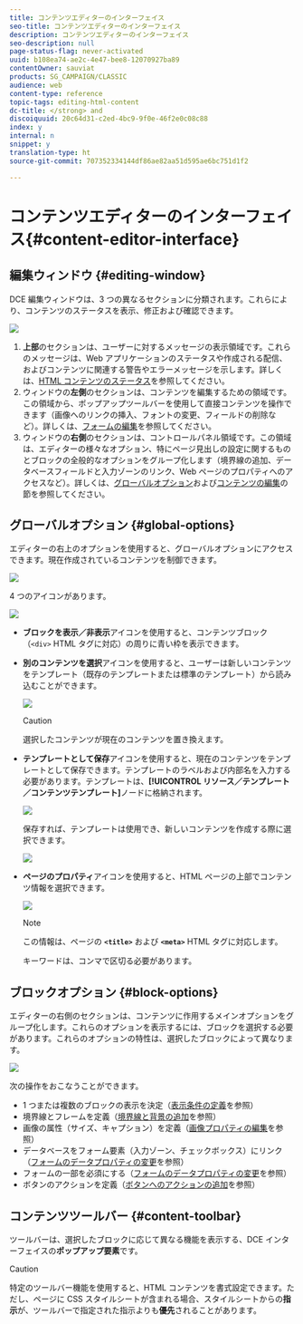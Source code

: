 ```yaml
---
title: コンテンツエディターのインターフェイス
seo-title: コンテンツエディターのインターフェイス
description: コンテンツエディターのインターフェイス
seo-description: null
page-status-flag: never-activated
uuid: b108ea74-ae2c-4e47-bee8-12070927ba89
contentOwner: sauviat
products: SG_CAMPAIGN/CLASSIC
audience: web
content-type: reference
topic-tags: editing-html-content
dc-title: </strong> and
discoiquuid: 20c64d31-c2ed-4bc9-9f0e-46f2e0c08c88
index: y
internal: n
snippet: y
translation-type: ht
source-git-commit: 707352334144df86ae82aa51d595ae6bc751d1f2

---
```



# コンテンツエディターのインターフェイス{#content-editor-interface}

## 編集ウィンドウ {#editing-window}

DCE 編集ウィンドウは、3 つの異なるセクションに分類されます。これらにより、コンテンツのステータスを表示、修正および確認できます。

![](assets/dce_decoupe_window_nb.png)

1. **上部**&#x200B;のセクションは、ユーザーに対するメッセージの表示領域です。これらのメッセージは、Web アプリケーションのステータスや作成される配信、およびコンテンツに関連する警告やエラーメッセージを示します。詳しくは、[HTML コンテンツのステータス](../../web/using/content-editing-best-practices.md#html-content-statuses)を参照してください。
1. ウィンドウの&#x200B;**左側**&#x200B;のセクションは、コンテンツを編集するための領域です。この領域から、ポップアップツールバーを使用して直接コンテンツを操作できます（画像へのリンクの挿入、フォントの変更、フィールドの削除など）。詳しくは、[フォームの編集](../../web/using/editing-content.md#editing-forms)を参照してください。
1. ウィンドウの&#x200B;**右側**&#x200B;のセクションは、コントロールパネル領域です。この領域は、エディターの様々なオプション、特にページ見出しの設定に関するものとブロックの全般的なオプションをグループ化します（境界線の追加、データベースフィールドと入力ゾーンのリンク、Web ページのプロパティへのアクセスなど）。詳しくは、[グローバルオプション](#global-options)および[コンテンツの編集](../../web/using/editing-content.md)の節を参照してください。

## グローバルオプション {#global-options}

エディターの右上のオプションを使用すると、グローバルオプションにアクセスできます。現在作成されているコンテンツを制御できます。

![](assets/dce_global_options.png)

4 つのアイコンがあります。

![](assets/dce_icons_sidebar.png)

* **ブロックを表示／非表示**&#x200B;アイコンを使用すると、コンテンツブロック（`<div>` HTML タグに対応）の周りに青い枠を表示できます。

* **別のコンテンツを選択**&#x200B;アイコンを使用すると、ユーザーは新しいコンテンツをテンプレート（既存のテンプレートまたは標準のテンプレート）から読み込むことができます。

   ![](assets/dce_popup_templatechoice.png)

   >[!CAUTION]
   >
   >選択したコンテンツが現在のコンテンツを置き換えます。

* **テンプレートとして保存**&#x200B;アイコンを使用すると、現在のコンテンツをテンプレートとして保存できます。テンプレートのラベルおよび内部名を入力する必要があります。テンプレートは、**[!UICONTROL リソース／テンプレート／コンテンツテンプレート]**&#x200B;ノードに格納されます。

   ![](assets/dce_popup_savetemplate.png)

   保存すれば、テンプレートは使用でき、新しいコンテンツを作成する際に選択できます。

   ![](assets/dce_create_fromtemplate.png)

* **ページのプロパティ**&#x200B;アイコンを使用すると、HTML ページの上部でコンテンツ情報を選択できます。

   ![](assets/dce_popup_headerhtml.png)

   >[!NOTE]
   >
   >この情報は、ページの **`<title>`** および **`<meta>`** HTML タグに対応します。
   >
   >キーワードは、コンマで区切る必要があります。

## ブロックオプション {#block-options}

エディターの右側のセクションは、コンテンツに作用するメインオプションをグループ化します。これらのオプションを表示するには、ブロックを選択する必要があります。これらのオプションの特性は、選択したブロックによって異なります。

![](assets/dce_right_section.png)

次の操作をおこなうことができます。

* 1 つまたは複数のブロックの表示を決定（[表示条件の定義](../../web/using/editing-content.md#defining-a-visibility-condition)を参照）
* 境界線とフレームを定義（[境界線と背景の追加](../../web/using/editing-content.md#adding-a-border-and-background)を参照）
* 画像の属性（サイズ、キャプション）を定義（[画像プロパティの編集](../../web/using/editing-content.md#editing-image-properties)を参照）
* データベースをフォーム要素（入力ゾーン、チェックボックス）にリンク（[フォームのデータプロパティの変更](../../web/using/editing-content.md#changing-the-data-properties-for-a-form)を参照）
* フォームの一部を必須にする（[フォームのデータプロパティの変更](../../web/using/editing-content.md#changing-the-data-properties-for-a-form)を参照）
* ボタンのアクションを定義（[ボタンへのアクションの追加](../../web/using/editing-content.md#adding-an-action-to-a-button)を参照）

## コンテンツツールバー {#content-toolbar}

ツールバーは、選択したブロックに応じて異なる機能を表示する、DCE インターフェイスの&#x200B;**ポップアップ要素**&#x200B;です。

>[!CAUTION]
>
>特定のツールバー機能を使用すると、HTML コンテンツを書式設定できます。ただし、ページに CSS スタイルシートが含まれる場合、スタイルシートからの&#x200B;**指示**&#x200B;が、ツールバーで指定された指示よりも&#x200B;**優先**&#x200B;されることがあります。

